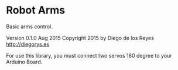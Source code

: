 Robot Arms
============
Basic arms control.

Version 0.1.0 Aug 2015
Copyright 2015 by Diego de los Reyes http://diegorys.es

For use this library, you must connect two servos 180 degree
to your Arduino Board.
